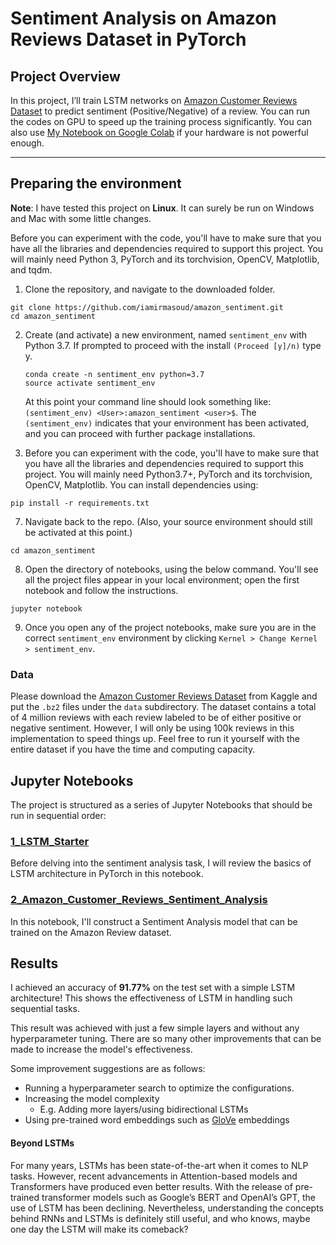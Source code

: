 # Sentiment Analysis on Amazon Reviews Dataset in PyTorch

## Project Overview
In this project, I’ll train LSTM networks on [Amazon Customer Reviews Dataset](https://www.kaggle.com/bittlingmayer/amazonreviews) to predict sentiment (Positive/Negative) of a review. You can run the codes on GPU to speed up the training process significantly. You can also use [My Notebook on Google Colab](https://colab.research.google.com/drive/1pFduf8iVOuFGm9-nkPxQEm3GniPhEBzw?usp=sharing) if your hardware is not powerful enough.

---

## Preparing the environment
**Note**: I have tested this project on __Linux__. It can surely be run on Windows and Mac with some little changes.

Before you can experiment with the code, you'll have to make sure that you have all the libraries and dependencies required to support this project. You will mainly need Python 3, PyTorch and its torchvision, OpenCV, Matplotlib, and tqdm.

1. Clone the repository, and navigate to the downloaded folder.
```
git clone https://github.com/iamirmasoud/amazon_sentiment.git
cd amazon_sentiment
```

2. Create (and activate) a new environment, named `sentiment_env` with Python 3.7. If prompted to proceed with the install `(Proceed [y]/n)` type y.

	```shell
	conda create -n sentiment_env python=3.7
	source activate sentiment_env
	```
	
	At this point your command line should look something like: `(sentiment_env) <User>:amazon_sentiment <user>$`. The `(sentiment_env)` indicates that your environment has been activated, and you can proceed with further package installations.

6. Before you can experiment with the code, you'll have to make sure that you have all the libraries and dependencies required to support this project. You will mainly need Python3.7+, PyTorch and its torchvision, OpenCV, Matplotlib. You can install  dependencies using:
```
pip install -r requirements.txt
```

7. Navigate back to the repo. (Also, your source environment should still be activated at this point.)
```shell
cd amazon_sentiment
```

8. Open the directory of notebooks, using the below command. You'll see all the project files appear in your local environment; open the first notebook and follow the instructions.
```shell
jupyter notebook
```

9. Once you open any of the project notebooks, make sure you are in the correct `sentiment_env` environment by clicking `Kernel > Change Kernel > sentiment_env`.


### Data

Please download the [Amazon Customer Reviews Dataset](https://www.kaggle.com/bittlingmayer/amazonreviews) from Kaggle and put the `.bz2` files under the `data` subdirectory. The dataset contains a total of 4 million reviews with each review labeled to be of either positive or negative sentiment. However, I will only be using 100k reviews in this implementation to speed things up. Feel free to run it yourself with the entire dataset if you have the time and computing capacity. 


## Jupyter Notebooks
The project is structured as a series of Jupyter Notebooks that should be run in sequential order:

### [1_LSTM_Starter](1_LSTM_Starter.ipynb)

Before delving into the sentiment analysis task, I will review the basics of LSTM architecture in PyTorch in this notebook.

### [2_Amazon_Customer_Reviews_Sentiment_Analysis](2_Amazon_Customer_Reviews_Sentiment_Analysis.ipynb) 

In this notebook, I'll construct a Sentiment Analysis model that can be trained on the Amazon Review dataset.


## Results

I achieved an accuracy of **91.77%** on the test set with a simple LSTM architecture! This shows the effectiveness of LSTM in handling such sequential tasks.

This result was achieved with just a few simple layers and without any hyperparameter tuning. There are so many other improvements that can be made to increase the model's effectiveness.

Some improvement suggestions are as follows:
- Running a hyperparameter search to optimize the configurations. 
- Increasing the model complexity
    - E.g. Adding more layers/using bidirectional LSTMs
- Using pre-trained word embeddings such as [GloVe](https://nlp.stanford.edu/projects/glove/) embeddings

#### Beyond LSTMs
For many years, LSTMs has been state-of-the-art when it comes to NLP tasks. However, recent advancements in Attention-based models and Transformers have produced even better results. With the release of pre-trained transformer models such as Google’s BERT and OpenAI’s GPT, the use of LSTM has been declining. Nevertheless, understanding the concepts behind RNNs and LSTMs is definitely still useful, and who knows, maybe one day the LSTM will make its comeback?
